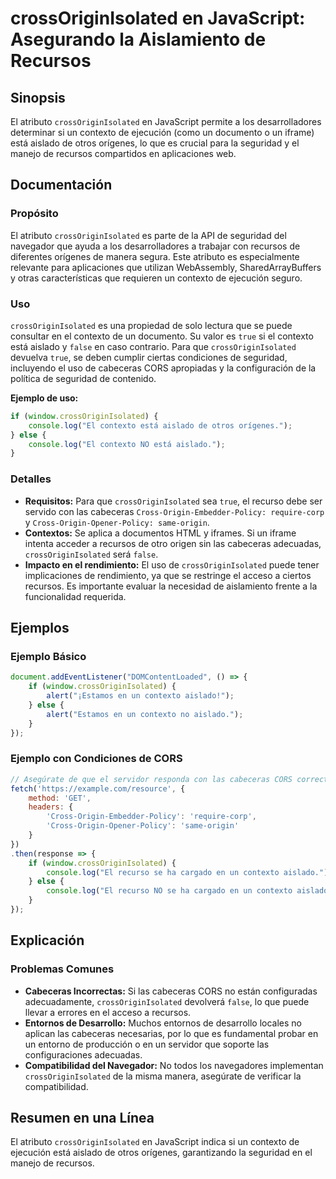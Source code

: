 <!--
Meta Description: # crossOriginIsolated en JavaScript: Asegurando la Aislamiento de Recursos ## Sinopsis El atributo `crossOriginIsolated` en JavaScript permite a los d...
Meta Keywords: crossoriginisolated, que, contexto, aislado, recursos
-->

# crossOriginIsolated en JavaScript: Asegurando la Aislamiento de Recursos

## Sinopsis
El atributo `crossOriginIsolated` en JavaScript permite a los desarrolladores determinar si un contexto de ejecución (como un documento o un iframe) está aislado de otros orígenes, lo que es crucial para la seguridad y el manejo de recursos compartidos en aplicaciones web.

## Documentación
### Propósito
El atributo `crossOriginIsolated` es parte de la API de seguridad del navegador que ayuda a los desarrolladores a trabajar con recursos de diferentes orígenes de manera segura. Este atributo es especialmente relevante para aplicaciones que utilizan WebAssembly, SharedArrayBuffers y otras características que requieren un contexto de ejecución seguro.

### Uso
`crossOriginIsolated` es una propiedad de solo lectura que se puede consultar en el contexto de un documento. Su valor es `true` si el contexto está aislado y `false` en caso contrario. Para que `crossOriginIsolated` devuelva `true`, se deben cumplir ciertas condiciones de seguridad, incluyendo el uso de cabeceras CORS apropiadas y la configuración de la política de seguridad de contenido.

**Ejemplo de uso:**
```javascript
if (window.crossOriginIsolated) {
    console.log("El contexto está aislado de otros orígenes.");
} else {
    console.log("El contexto NO está aislado.");
}
```

### Detalles
- **Requisitos:** Para que `crossOriginIsolated` sea `true`, el recurso debe ser servido con las cabeceras `Cross-Origin-Embedder-Policy: require-corp` y `Cross-Origin-Opener-Policy: same-origin`.
- **Contextos:** Se aplica a documentos HTML y iframes. Si un iframe intenta acceder a recursos de otro origen sin las cabeceras adecuadas, `crossOriginIsolated` será `false`.
- **Impacto en el rendimiento:** El uso de `crossOriginIsolated` puede tener implicaciones de rendimiento, ya que se restringe el acceso a ciertos recursos. Es importante evaluar la necesidad de aislamiento frente a la funcionalidad requerida.

## Ejemplos
### Ejemplo Básico
```javascript
document.addEventListener("DOMContentLoaded", () => {
    if (window.crossOriginIsolated) {
        alert("¡Estamos en un contexto aislado!");
    } else {
        alert("Estamos en un contexto no aislado.");
    }
});
```

### Ejemplo con Condiciones de CORS
```javascript
// Asegúrate de que el servidor responda con las cabeceras CORS correctas
fetch('https://example.com/resource', {
    method: 'GET',
    headers: {
        'Cross-Origin-Embedder-Policy': 'require-corp',
        'Cross-Origin-Opener-Policy': 'same-origin'
    }
})
.then(response => {
    if (window.crossOriginIsolated) {
        console.log("El recurso se ha cargado en un contexto aislado.");
    } else {
        console.log("El recurso NO se ha cargado en un contexto aislado.");
    }
});
```

## Explicación
### Problemas Comunes
- **Cabeceras Incorrectas:** Si las cabeceras CORS no están configuradas adecuadamente, `crossOriginIsolated` devolverá `false`, lo que puede llevar a errores en el acceso a recursos.
- **Entornos de Desarrollo:** Muchos entornos de desarrollo locales no aplican las cabeceras necesarias, por lo que es fundamental probar en un entorno de producción o en un servidor que soporte las configuraciones adecuadas.
- **Compatibilidad del Navegador:** No todos los navegadores implementan `crossOriginIsolated` de la misma manera, asegúrate de verificar la compatibilidad.

## Resumen en una Línea
El atributo `crossOriginIsolated` en JavaScript indica si un contexto de ejecución está aislado de otros orígenes, garantizando la seguridad en el manejo de recursos.